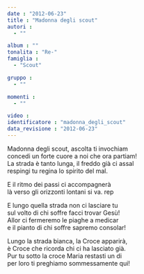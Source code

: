 ```yaml
---
date : "2012-06-23"
title : "Madonna degli scout"
autori : 
  - ""

album : ""
tonalita : "Re-"
famiglia : 
  - "Scout"

gruppo : 
  - ""

momenti : 
  - ""

video : 
identificatore : "madonna_degli_scout"
data_revisione : "2012-06-23"
---
```

   
  
Madonna degli scout, ascolta ti invochiam   
concedi un forte cuore a noi che ora partiam!   
La strada è tanto lunga, il freddo già ci assal   
respingi tu regina lo spirito del mal.   
  
  
E il ritmo dei passi ci accompagnerà   
là verso gli orizzonti lontani si va. rep  
  
  
  
E lungo quella strada non ci lasciare tu   
sul volto di chi soffre facci trovar Gesù!   
Allor ci fermeremo le piaghe a medicar   
e il pianto di chi soffre sapremo consolar!   
  
  
  
Lungo la strada bianca, la Croce apparirà,   
è Croce che ricorda chi ci ha lasciato già.   
Pur tu sotto la croce Maria restasti un di   
per loro ti preghiamo sommessamente qui!  
  
  
  
